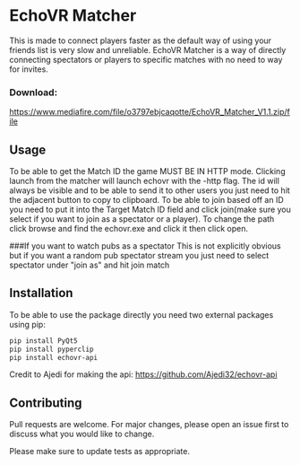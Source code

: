 # EchoVR Matcher
This is made to connect players faster as the default way of using your friends list is very slow and unreliable. EchoVR Matcher is a way of directly connecting spectators or players to specific matches with no need to way for invites.

### Download:
https://www.mediafire.com/file/o3797ebjcaqotte/EchoVR_Matcher_V1.1.zip/file

## Usage
To be able to get the Match ID the game MUST BE IN HTTP mode. Clicking launch from the matcher will launch echovr with the -http flag. The id will always be visible and to be able to send it to other users you just need to hit the adjacent button to copy to clipboard. To be able to join based off an ID you need to put it into the Target Match ID field and click join(make sure you select if you want to join as a spectator or a player). To change the path click browse and find the echovr.exe and click it then click open. 

###If you want to watch pubs as a spectator
This is not explicitly obvious but if you want a random pub spectator stream you just need to select spectator under "join as" and hit join match

## Installation
To be able to use the package directly you need two external packages using pip:

```bash
pip install PyQt5
pip install pyperclip
pip install echovr-api
```
Credit to Ajedi for making the api: https://github.com/Ajedi32/echovr-api


## Contributing
Pull requests are welcome. For major changes, please open an issue first to discuss what you would like to change.

Please make sure to update tests as appropriate.
